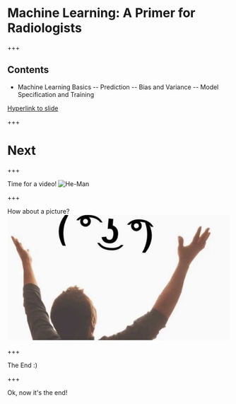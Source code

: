 # Machine Learning: A Primer for Radiologists

+++

## Contents

- Machine Learning Basics
  -- Prediction
  -- Bias and Variance
  -- Model Specification and Training

[Hyperlink to slide](/themantalope/RSNA_ML_slides/#next)

+++

# Next

+++

Time for a video!
![He-Man](https://www.youtube.com/embed/32FB-gYr49Y)

+++

How about a picture?
![Image](assets/lenny.png)

+++

The End :)


+++

Ok, now it's the end!
